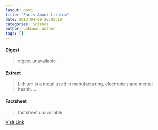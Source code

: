 ```yaml
---
layout: post
title: "Facts About Lithium"
date: 2013-04-09 20:03:19
categories: Science
author: unknown author
tags: []
---
```



#### Digest
>digest unavailable

#### Extract
>Lithium is a metal used in manufacturing, electronics and mental health....

#### Factsheet
>factsheet unavailable

[Visit Link](http://www.livescience.com/28579-lithium.html)


